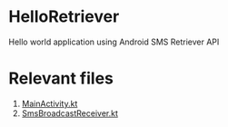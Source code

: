 # HelloRetriever
Hello world application using Android SMS Retriever API

# Relevant files
1. [MainActivity.kt](app/src/main/java/com/telenordigital/helloretriever/MainActivity.kt)
2. [SmsBroadcastReceiver.kt](app/src/main/java/com/telenordigital/helloretriever/SmsBroadcastReceiver.kt)
